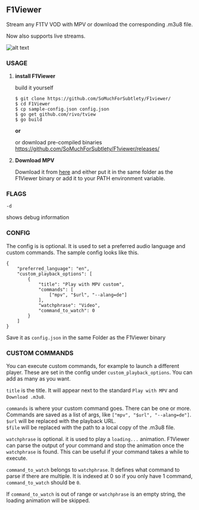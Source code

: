 

## F1Viewer

Stream any F1TV VOD with MPV or download the corresponding .m3u8 file. 

Now also supports live streams.

![alt text](https://i.imgur.com/8fldjRA.png)

### USAGE

 1. **install F1Viewer** 

	build it yourself
	
	    $ git clone https://github.com/SoMuchForSubtlety/F1viewer/
	    $ cd F1Viewer
	    $ cp sample-config.json config.json
	    $ go get github.com/rivo/tview
	    $ go build

	    
	**or**
    
	or download pre-compiled binaries
https://github.com/SoMuchForSubtlety/F1viewer/releases/

 2. **Download MPV**

	Download it from [here](https://mpv.io/installation/) and either put it in the same folder as the  F1Viewer binary or add it to your PATH environment variable.


    

### FLAGS

    -d
shows debug information

### CONFIG
The config is is optional. It is used to set a preferred audio language and custom commands.
The sample config looks like this.

    {
        "preferred_language": "en",
        "custom_playback_options": [
            {
                "title": "Play with MPV custom",
                "commands": [
                    ["mpv", "$url", "--alang=de"]
                ],
                "watchphrase": "Video",
                "command_to_watch": 0
            }
        ]
    }

Save it as `config.json` in the same Folder as the F1Viewer binary 

### CUSTOM COMMANDS
You can execute custom commands, for example to launch a different player. These are set in the config under `custom_playback_options`. You can add as many as you want. 

`title` is the title. It will appear next to the standard `Play with MPV` and `Download .m3u8`.

`commands` is where your custom command goes. There can be one or more. 
Commands are saved as a list of args, like `["mpv", "$url", "--alang=de"]`.  
`$url` will be replaced with the playback URL.  
`$file` will be replaced with the path to a local copy of the .m3u8 file.

`watchphrase` is optional. it is used to play a `loading...` animation. 
F1Viewer can parse the output of your command and stop the animation once the `watchphrase` is found. This can be useful if your command takes a while to execute.

`command_to_watch` belongs to `watchphrase`. It defines what command to parse if there are multiple. It is indexed at 0 so if you only have 1 command, `command_to_watch` should be `0`.

If `command_to_watch` is out of range or `watchphrase` is an empty string, the loading animation will be skipped.
